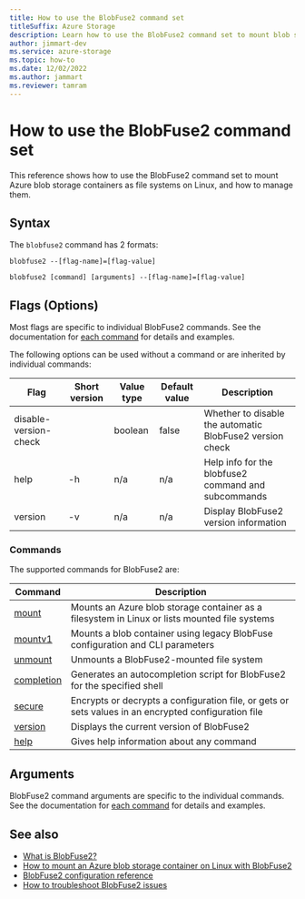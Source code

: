 ```yaml
---
title: How to use the BlobFuse2 command set
titleSuffix: Azure Storage
description: Learn how to use the BlobFuse2 command set to mount blob storage containers as file systems on Linux, and manage them.
author: jimmart-dev
ms.service: azure-storage
ms.topic: how-to
ms.date: 12/02/2022
ms.author: jammart
ms.reviewer: tamram
---
```


# How to use the BlobFuse2 command set

This reference shows how to use the BlobFuse2 command set to mount Azure blob storage containers as file systems on Linux, and how to manage them.

## Syntax

The `blobfuse2` command has 2 formats:

`blobfuse2 --[flag-name]=[flag-value]`

`blobfuse2 [command] [arguments] --[flag-name]=[flag-value]`

## Flags (Options)

Most flags are specific to individual BlobFuse2 commands. See the documentation for [each command](#commands) for details and examples.

The following options can be used without a command or are inherited by individual commands:

| Flag | Short version | Value type | Default value | Description |
|--|--|--|--|--|
| disable-version-check |    | boolean | false | Whether to disable the automatic BlobFuse2 version check |
| help                  | -h | n/a     | n/a   | Help info for the blobfuse2 command and subcommands      |
| version               | -v | n/a     | n/a   | Display BlobFuse2 version information                    |

### Commands

The supported commands for BlobFuse2 are:

| Command | Description |
|--|--|
| [mount](blobfuse2-commands-mount.md)                   | Mounts an Azure blob storage container as a filesystem in Linux or lists mounted file systems |
| [mountv1](blobfuse2-commands-mountv1.md)               | Mounts a blob container using legacy BlobFuse configuration and CLI parameters |
| [unmount](blobfuse2-commands-unmount.md)               | Unmounts a BlobFuse2-mounted file system |
| [completion](blobfuse2-commands-completion.md)         | Generates an autocompletion script for BlobFuse2 for the specified shell |
| [secure](blobfuse2-commands-secure.md)                 | Encrypts or decrypts a configuration file, or gets or sets values in an encrypted configuration file |
| [version](blobfuse2-commands-version.md)               | Displays the current version of BlobFuse2 |
| [help](blobfuse2-commands-help.md)                     | Gives help information about any command |

## Arguments

BlobFuse2 command arguments are specific to the individual commands. See the documentation for [each command](#commands) for details and examples.

## See also

- [What is BlobFuse2?](blobfuse2-what-is.md)
- [How to mount an Azure blob storage container on Linux with BlobFuse2](blobfuse2-how-to-deploy.md)
- [BlobFuse2 configuration reference](blobfuse2-configuration.md)
- [How to troubleshoot BlobFuse2 issues](blobfuse2-troubleshooting.md)